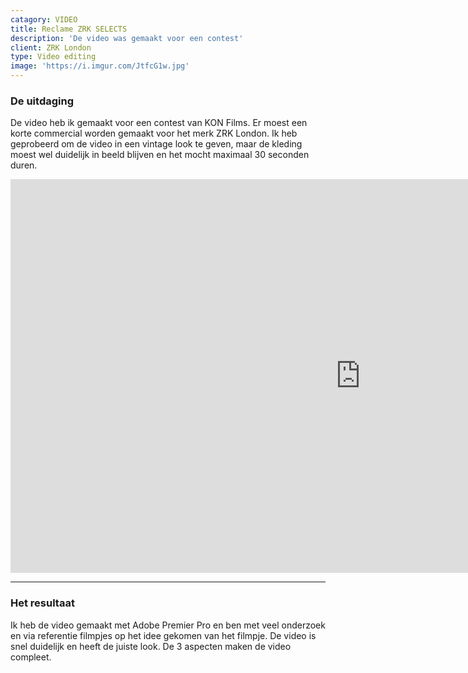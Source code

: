 ```yaml
---
catagory: VIDEO
title: Reclame ZRK SELECTS
description: 'De video was gemaakt voor een contest'
client: ZRK London
type: Video editing
image: 'https://i.imgur.com/JtfcG1w.jpg'
---
```


### De uitdaging

De video heb ik gemaakt voor een contest van KON Films. Er moest een korte commercial worden gemaakt voor het merk ZRK London. Ik heb geprobeerd om de video in een vintage look te geven, maar de kleding moest wel duidelijk in beeld blijven en het mocht maximaal 30 seconden duren.

<div class="video-wrapper">
<iframe width="1120" height="630" src="https://www.youtube.com/embed/xhT2VBAt_bw?modestbranding=1" title="YouTube video player" frameborder="0" allow="accelerometer; autoplay; clipboard-write; encrypted-media; gyroscope; picture-in-picture" allowfullscreen></iframe>
</div>

---

### Het resultaat

Ik heb de video gemaakt met Adobe Premier Pro en ben met veel onderzoek en via referentie filmpjes op het idee gekomen van het filmpje. De video is snel duidelijk en heeft de juiste look. De 3 aspecten maken de video compleet.
